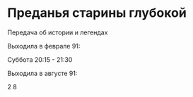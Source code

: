 # Преданья старины глубокой

Передача об истории и легендах

Выходила в феврале 91:

Суббота 20:15 - 21:30

Выходила в августе 91:

2 8
